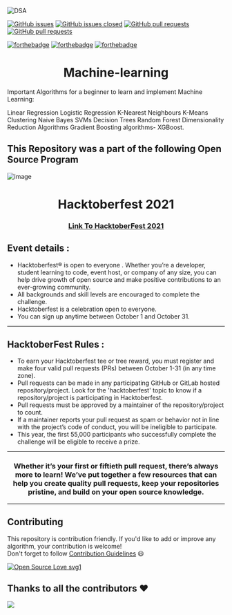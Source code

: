 ![DSA](https://socialify.git.ci/gdsc-gvp/Machine-learning/image?font=Bitter&forks=1&issues=1&language=1&owner=1&pattern=Brick%20Wall&pulls=1&stargazers=1&theme=Dark)


[![GitHub issues](https://img.shields.io/github/issues/gdsc-gvp/Machine-learning.svg)](https://github.com/gdsc-gvp/Machine-learning/issues)
[![GitHub issues closed](https://img.shields.io/github/issues-closed/gdsc-gvp/Machine-learning.svg)](https://github.com/gdsc-gvp/Problem-Solving/issues?q=is%3Aissue+is%3Aclosed)
[![GitHub pull requests](https://img.shields.io/github/issues-pr/gdsc-gvp/Machine-learning.svg)](https://github.com/gdsc-gvp/Problem-Solving/pulls)
[![GitHub pull requests](https://img.shields.io/github/issues-pr-closed/gdsc-gvp/Machine-learning.svg)](https://github.com/gdsc-gvp/Problem-Solving/pulls?q=is%3Apr+is%3Aclosed) 


[![forthebadge](https://forthebadge.com/images/badges/built-by-developers.svg)](https://forthebadge.com)
[![forthebadge](https://forthebadge.com/images/badges/built-with-love.svg)](https://forthebadge.com)
[![forthebadge](https://forthebadge.com/images/badges/open-source.svg)](https://forthebadge.com)

<!-- ALL-CONTRIBUTORS-BADGE:START - Do not remove or modify this section -->
<!-- [![All Contributors](https://img.shields.io/badge/all_contributors-69-orange.svg?style=flat-square)](#contributors-) -->
<!-- ALL-CONTRIBUTORS-BADGE:END -->

<h1 align="center"> Machine-learning  </h1>


Important Algorithms for a beginner to learn and implement Machine Learning:

Linear Regression Logistic Regression K-Nearest Neighbours K-Means Clustering Naive Bayes SVMs Decision Trees Random Forest Dimensionality Reduction Algorithms Gradient Boosting algorithms- XGBoost.

## This Repository was a part of the following Open Source Program

![image](https://user-images.githubusercontent.com/60481830/135203439-e99fed00-6f63-4a63-a383-78a6d7eb6ffe.png)


<h1 align="center"> Hacktoberfest 2021 </h1>

<h3 align="center">
    <a href="https://hacktoberfest.digitalocean.com/">
        Link To HacktoberFest 2021
    </a>
</h3>

## Event details :

- Hacktoberfest® is open to everyone . Whether you’re a developer, student learning to code, event host, or company of any size, you can help drive growth of open source and make positive contributions to an ever-growing community. 
- All backgrounds and skill levels are encouraged to complete the challenge.
- Hacktoberfest is a celebration open to everyone.
- You can sign up anytime between October 1 and October 31.

---

## HacktoberFest Rules :

- To earn your Hacktoberfest tee or tree reward, you must register and make four valid pull requests (PRs) between October 1-31 (in any time zone). 
- Pull requests can be made in any participating GitHub or GitLab hosted repository/project. Look for the 'hacktoberfest' topic to know if a repository/project is participating in Hacktoberfest. 
- Pull requests must be approved by a maintainer of the repository/project to count. 
- If a maintainer reports your pull request as spam or behavior not in line with the project’s code of conduct, you will be ineligible to participate. 
- This year, the first 55,000 participants who successfully complete the challenge will be eligible to receive a prize.

***
<h3 align="center"> Whether it’s your first or fiftieth pull request, there’s always more to learn! We’ve put together a few resources that can help you create quality pull requests, keep your repositories pristine, and build on your open source knowledge. </h3>

***
## Contributing 
This repository is contribution friendly. If you'd like to add or improve any algorithm, your contribution is welcome!  
Don't forget to follow [Contribution Guidelines](.github/CONTRIBUTING.md) 😃   

[![Open Source Love svg1](https://badges.frapsoft.com/os/v1/open-source.svg?v=103)](https://github.com/ellerbrock/open-source-badges/)

## Thanks to all the contributors ❤️

<a href = "https://github.com/gdsc-gvp/Machine-learning/graphs/contributors">

  <img src = "https://contrib.rocks/image?repo=gdsc-gvp/Machine-learning"/>

</a>
